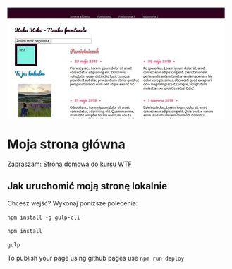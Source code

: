 ![homepage screen](github/wyglad-strony.jpg)

# Moja strona główna
Zapraszam: [Strona domowa do kursu WTF](https://github.com/kakuliniec/homepage-gulp)

## Jak uruchomić moją stronę lokalnie
Chcesz wejść? Wykonaj poniższe polecenia:

`npm install -g gulp-cli`

`npm install`

`gulp`

To publish your page using github pages use `npm run deploy`
